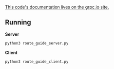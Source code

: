 [This code's documentation lives on the grpc.io site.](https://grpc.io/docs/languages/python/basics)

## Running

**Server**
```python
python3 route_guide_server.py
```

**Client**
```python
python3 route_guide_client.py
```
